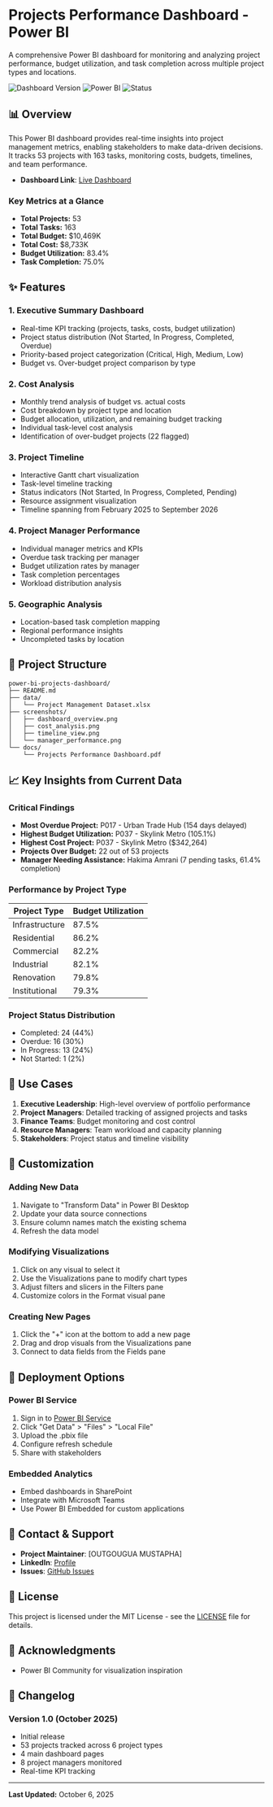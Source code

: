 # Projects Performance Dashboard - Power BI

A comprehensive Power BI dashboard for monitoring and analyzing project performance, budget utilization, and task completion across multiple project types and locations.

![Dashboard Version](https://img.shields.io/badge/version-1.0-blue)
![Power BI](https://img.shields.io/badge/Power%20BI-Desktop-yellow)
![Status](https://img.shields.io/badge/status-active-success)

## 📊 Overview

This Power BI dashboard provides real-time insights into project management metrics, enabling stakeholders to make data-driven decisions. It tracks 53 projects with 163 tasks, monitoring costs, budgets, timelines, and team performance.

- **Dashboard Link**: [Live Dashboard](https://app.powerbi.com/view?r=eyJrIjoiZmNkNWJmYTQtMWFjZS00MTkzLWFhMjItZTc4NzBmMWQ0NDQ3IiwidCI6Ijg0ZDI3MGQyLTBiYzUtNGQ1NS1iZjBhLTI3NGYxYTU3NmNiZiJ9&pageName=ba8417c84e1328159a55)

### Key Metrics at a Glance
- **Total Projects:** 53
- **Total Tasks:** 163
- **Total Budget:** $10,469K
- **Total Cost:** $8,733K
- **Budget Utilization:** 83.4%
- **Task Completion:** 75.0%

## ✨ Features

### 1. **Executive Summary Dashboard**
- Real-time KPI tracking (projects, tasks, costs, budget utilization)
- Project status distribution (Not Started, In Progress, Completed, Overdue)
- Priority-based project categorization (Critical, High, Medium, Low)
- Budget vs. Over-budget project comparison by type

### 2. **Cost Analysis**
- Monthly trend analysis of budget vs. actual costs
- Cost breakdown by project type and location
- Budget allocation, utilization, and remaining budget tracking
- Individual task-level cost analysis
- Identification of over-budget projects (22 flagged)

### 3. **Project Timeline**
- Interactive Gantt chart visualization
- Task-level timeline tracking
- Status indicators (Not Started, In Progress, Completed, Pending)
- Resource assignment visualization
- Timeline spanning from February 2025 to September 2026

### 4. **Project Manager Performance**
- Individual manager metrics and KPIs
- Overdue task tracking per manager
- Budget utilization rates by manager
- Task completion percentages
- Workload distribution analysis

### 5. **Geographic Analysis**
- Location-based task completion mapping
- Regional performance insights
- Uncompleted tasks by location

## 📁 Project Structure

```
power-bi-projects-dashboard/
├── README.md
├── data/
│   └── Project Management Dataset.xlsx
├── screenshots/
│   ├── dashboard_overview.png
│   ├── cost_analysis.png
│   ├── timeline_view.png
│   └── manager_performance.png
└── docs/
    └── Projects Performance Dashboard.pdf
```

## 📈 Key Insights from Current Data

### Critical Findings
- **Most Overdue Project:** P017 - Urban Trade Hub (154 days delayed)
- **Highest Budget Utilization:** P037 - Skylink Metro (105.1%)
- **Highest Cost Project:** P037 - Skylink Metro ($342,264)
- **Projects Over Budget:** 22 out of 53 projects
- **Manager Needing Assistance:** Hakima Amrani (7 pending tasks, 61.4% completion)

### Performance by Project Type
| Project Type | Budget Utilization |
|--------------|-------------------|
| Infrastructure | 87.5% |
| Residential | 86.2% |
| Commercial | 82.2% |
| Industrial | 82.1% |
| Renovation | 79.8% |
| Institutional | 79.3% |

### Project Status Distribution
- Completed: 24 (44%)
- Overdue: 16 (30%)
- In Progress: 13 (24%)
- Not Started: 1 (2%)

## 🎯 Use Cases

1. **Executive Leadership**: High-level overview of portfolio performance
2. **Project Managers**: Detailed tracking of assigned projects and tasks
3. **Finance Teams**: Budget monitoring and cost control
4. **Resource Managers**: Team workload and capacity planning
5. **Stakeholders**: Project status and timeline visibility

## 🔧 Customization

### Adding New Data
1. Navigate to "Transform Data" in Power BI Desktop
2. Update your data source connections
3. Ensure column names match the existing schema
4. Refresh the data model

### Modifying Visualizations
1. Click on any visual to select it
2. Use the Visualizations pane to modify chart types
3. Adjust filters and slicers in the Filters pane
4. Customize colors in the Format visual pane

### Creating New Pages
1. Click the "+" icon at the bottom to add a new page
2. Drag and drop visuals from the Visualizations pane
3. Connect to data fields from the Fields pane

## 📱 Deployment Options

### Power BI Service
1. Sign in to [Power BI Service](https://app.powerbi.com)
2. Click "Get Data" > "Files" > "Local File"
3. Upload the .pbix file
4. Configure refresh schedule
5. Share with stakeholders

### Embedded Analytics
- Embed dashboards in SharePoint
- Integrate with Microsoft Teams
- Use Power BI Embedded for custom applications


## 📧 Contact & Support

- **Project Maintainer**: [OUTGOUGUA MUSTAPHA]
- **LinkedIn**: [Profile](https://www.linkedin.com/in/mustapha-outgougua/)
- **Issues**: [GitHub Issues](https://github.com/outgouguamustapha/Projects-Performance-Dashboard/issues)

## 📄 License

This project is licensed under the MIT License - see the [LICENSE](LICENSE) file for details.

## 🙏 Acknowledgments

- Power BI Community for visualization inspiration

## 📅 Changelog

### Version 1.0 (October 2025)
- Initial release
- 53 projects tracked across 6 project types
- 4 main dashboard pages
- 8 project managers monitored
- Real-time KPI tracking

---

**Last Updated:** October 6, 2025

